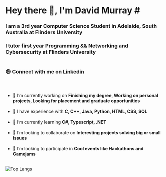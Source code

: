 # Hey there 👋, I'm David Murray #<br>
### I am a 3rd year Computer Science Student in Adelaide, South Australia at Flinders University ###
### I tutor first year Programming && Networking and Cybersecurity at Flinders University <br><br>

### 😄 Connect with me on <a href="https://www.linkedin.com/in/daviddavemurray/">Linkedin</a><br><br><br> ###

- 🔭 I’m currently working on **Finishing my degree, Working on personal projects, Looking for placement and graduate opportunities**<br><br>
- 💬 I have experience with **C, C++, Java, Python, HTML, CSS, SQL**<br><br>
- 🌱 I’m currently learning **C#, Typescript, .NET**<br><br>
- 👯 I’m looking to collaborate on **Interesting projects solving big or small issues**<br><br>
- 👯 I’m looking to participate in **Cool events like Hackathons and Gamejams**<br><br>

![Top Langs](https://github-readme-stats.vercel.app/api/top-langs/?username=Ottaplz&langs_count_private=true&theme=radical&card_width=445)<br><br>
